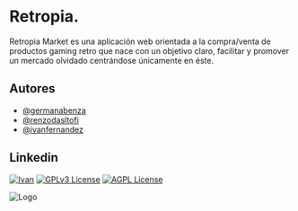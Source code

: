 # Retropia.

Retropia Market es una aplicación web orientada a la compra/venta de productos gaming retro que nace con un
objetivo claro, facilitar y promover un mercado olvidado centrándose únicamente en éste.

## Autores

- [@germanabenza](https://www.github.com/octokatherine)
- [@renzodasltofi](https://www.github.com/octokatherine)
- [@ivanfernandez](https://www.github.com/ivan-gal)

## Linkedin

[![Ivan](http://img.shields.io/badge/Ivan-Fernandez-orange?style=for-the-badge&logo=linkedin)](https://www.linkedin.com/in/ivanfernandezlopez/)
[![GPLv3 License](http://img.shields.io/badge/Renzo-D'Astolfi-orange?style=for-the-badge&logo=linkedin)](https://www.linkedin.com/in/germanabenza/)
[![AGPL License](http://img.shields.io/badge/German-Abenza-orange?style=for-the-badge&logo=linkedin)](https://www.linkedin.com/in/renzo-dastolfi/)

![Logo](https://ibb.co/dG2kzqy)
